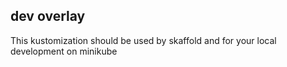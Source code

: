 ## dev overlay

This kustomization should be used by skaffold and for your local development on minikube